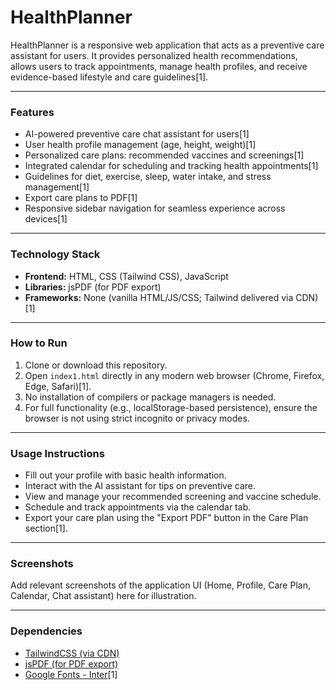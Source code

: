 # HealthPlanner

HealthPlanner is a responsive web application that acts as a preventive care assistant for users. It provides personalized health recommendations, allows users to track appointments, manage health profiles, and receive evidence-based lifestyle and care guidelines[1].

***

### Features

- AI-powered preventive care chat assistant for users[1]
- User health profile management (age, height, weight)[1]
- Personalized care plans: recommended vaccines and screenings[1]
- Integrated calendar for scheduling and tracking health appointments[1]
- Guidelines for diet, exercise, sleep, water intake, and stress management[1]
- Export care plans to PDF[1]
- Responsive sidebar navigation for seamless experience across devices[1]

***

### Technology Stack

- **Frontend:** HTML, CSS (Tailwind CSS), JavaScript
- **Libraries:** jsPDF (for PDF export)
- **Frameworks:** None (vanilla HTML/JS/CSS; Tailwind delivered via CDN)[1]

***

### How to Run

1. Clone or download this repository.
2. Open `index1.html` directly in any modern web browser (Chrome, Firefox, Edge, Safari)[1].
3. No installation of compilers or package managers is needed.
4. For full functionality (e.g., localStorage-based persistence), ensure the browser is not using strict incognito or privacy modes.

***

### Usage Instructions

- Fill out your profile with basic health information.
- Interact with the AI assistant for tips on preventive care.
- View and manage your recommended screening and vaccine schedule.
- Schedule and track appointments via the calendar tab.
- Export your care plan using the "Export PDF" button in the Care Plan section[1].

***

### Screenshots

Add relevant screenshots of the application UI (Home, Profile, Care Plan, Calendar, Chat assistant) here for illustration.

***

### Dependencies

- [TailwindCSS (via CDN)](https://cdn.tailwindcss.com)
- [jsPDF (for PDF export)](https://cdnjs.cloudflare.com/ajax/libs/jspdf/2.5.1/jspdf.umd.min.js)
- [Google Fonts - Inter](https://fonts.googleapis.com/css2?family=Inter:wght@400;500;600;700&display=swap)[1]
